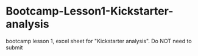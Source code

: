 # Bootcamp-Lesson1-Kickstarter-analysis
bootcamp lesson 1, excel sheet for "Kickstarter analysis". Do NOT need to submit
